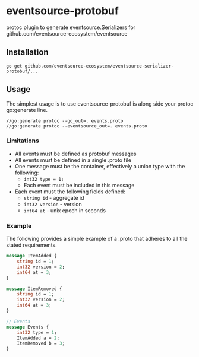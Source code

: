 # eventsource-protobuf

protoc plugin to generate eventsource.Serializers for github.com/eventsource-ecosystem/eventsource

## Installation

```
go get github.com/eventsource-ecosystem/eventsource-serializer-protobuf/...
```

## Usage
 
The simplest usage is to use eventsource-protobuf is along side your protoc go:generate line.
  
```text
//go:generate protoc --go_out=. events.proto
//go:generate protoc --eventsource_out=. events.proto
```

### Limitations

* All events must be defined as protobuf messages
* All events must be defined in a single .proto file
* One message must be the container, effectively a union type with the following:
    * ```int32 type = 1;```
    * Each event must be included in this message
* Each event must the following fields defined:
    * ```string id``` - aggregate id 
    * ```int32 version``` - version  
    * ```int64 at``` - unix epoch in seconds
    
### Example

The following provides a simple example of a .proto that adheres to all the stated
requirements.

```proto
message ItemAdded {
    string id = 1;
    int32 version = 2;
    int64 at = 3;
}

message ItemRemoved {
    string id = 1;
    int32 version = 2;
    int64 at = 3;
}

// Events 
message Events {
    int32 type = 1;
    ItemAdded a = 2;
    ItemRemoved b = 3;
}
```